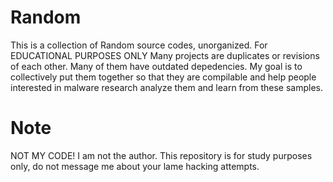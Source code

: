 # Random



This is a collection of Random source codes, unorganized. For EDUCATIONAL PURPOSES ONLY  Many projects are duplicates or revisions of each other. Many of them have outdated depedencies. My goal is to collectively put them together so that they are compilable and help people interested in malware research analyze them and learn from these samples.
# Note

NOT MY CODE! I am not the author. This repository is for study purposes only, do not message me about your lame hacking attempts.


